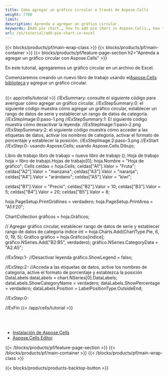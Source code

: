```yaml
---
title: Cómo agregar un gráfico circular a través de Aspose.Cells
weight: 7700
limit:
description: Aprenda a agregar un gráfico circular.
keywords: [Add pie chart., how to add pie chart in Aspose.Cells., how to add pie chart using Aspose.Cells]
url: /es/tutorial/add-pie-chart-in-excel
---
```

{{< blocks/products/pf/main-wrap-class >}}
{{< blocks/products/pf/main-container >}}
{{< blocks/products/pf/feature-page-section h2="Aprenda a agregar un gráfico circular con Aspose.Cells" >}}

<p>
En este tutorial, agregaremos un gráfico circular en un archivo de Excel.
</p>

<p>
 Comenzaremos creando un nuevo libro de trabajo usando el<a href="https://www.nuget.org/packages/Aspose.Cells">Aspose.Cells biblioteca</a> y agregue un gráfico circular.
</p>

<br />
{{< app/cells/tutorial >}}
//ExSummary: consulte el siguiente código para averiguar cómo agregar un gráfico circular.
//ExStepSummary:0: el siguiente código muestra cómo agregar un gráfico circular, establecer un rango de datos de serie y establecer un rango de datos de categoría.
//ExStepImage:0:paso-1.png
//ExStepSummary:1: El siguiente código muestra cómo desactivar la leyenda.
//ExStepImage:1:paso-2.png
//ExStepSummary:2: el siguiente código muestra cómo acceder a las etiquetas de datos, activar los nombres de categoría, activar el formato de porcentaje y establecer la posición.
//ExStepImage:2:paso-3.png
//ExStart
//ExStep:0-
usando Aspose.Cells;
usando Aspose.Cells.Dibujo;

Libro de trabajo libro de trabajo = nuevo libro de trabajo ();
Hoja de trabajo hoja = libro de trabajo.Hojas de trabajo[0];
hoja.Nombre = "Hoja de gráfico";
Cells celdas = hoja.Cells;
celdas["A1"].Valor = "Fruta";
celdas["A2"].Valor = "manzana";
celdas["A3"].Valor = "naranja";
celdas["A4"].Valor = "arándano";
celdas["A5"].Valor = "kiwi";

celdas["B1"].Valor = "Precio";
celdas["B2"].Valor = 10;
celdas["B3"].Valor = 5;
celdas["B4"].Valor = 20;
celdas["B5"].Valor = 8;

hoja.PageSetup.PrintGridlines = verdadero;
hoja.PageSetup.PrintArea = "A1:F20";

ChartCollection gráficos = hoja.Gráficos;

// Agregar gráfico circular, establecer rango de datos de serie y establecer rango de datos de categoría
índice int = hoja.Charts.Add(ChartType.Pie, 6, 0, 19, 5);
Gráfico gráfico = hoja.Gráficos[índice];
gráfico.NSeries.Add("B2:B5", verdadero);
gráfico.NSeries.CategoryData = "A2:A5";

//ExStep:1-
//Desactivar leyenda
gráfico.ShowLegend = falso;

//ExStep:2-
//Acceda a las etiquetas de datos, active los nombres de categoría, active el formato de porcentaje y establezca la posición
DataLabels dataLabels = chart.NSeries[0].DataLabels;
dataLabels.ShowCategoryName = verdadero;
dataLabels.ShowPercentage = verdadero;
dataLabels.Position = LabelPositionType.OutsideEnd;

//ExStep:0-

//ExFin
{{< /app/cells/tutorial >}}
<br />

<br />
<br />
<div class="code-sample">
    <ul class="link-list">
        <li class="link-item"><a href="https://docs.aspose.com/cells/net/installation/">Instalación de Aspose.Cells</a></li>
        <li class="link-item"><a href="https://products.aspose.app/cells/editor/">Aspose.Cells Editor</a></li>
    </ul>
</div>

{{< /blocks/products/pf/feature-page-section >}}
{{< /blocks/products/pf/main-container >}}
{{< /blocks/products/pf/main-wrap-class >}}

{{< blocks/products/products-backtop-button >}}
